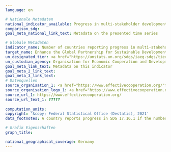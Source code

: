 ```yaml
---
language: en    

# Nationale Metadaten    
national_indicator_available: Progress in multi-stakeholder development effectiveness monitoring frameworks    
comparison_sdg:     
goal_meta_national_link_text: Metadata on the presented time series    

# Globale Metadaten    
indicator_name: Number of countries reporting progress in multi-stakeholder development effectiveness monitoring frameworks that support the achievement of the sustainable development goals    
target_name: Enhance the Global Partnership for Sustainable Development, complemented by multi-stakeholder partnerships that mobilize and share knowledge, expertise, technology and financial resources, to support the achievement of the Sustainable Development Goals in all countries, in particular developing countries    
un_designated_tier: <a href="https://unstats.un.org/sdgs/iaeg-sdgs/tier-classification/" title="Click here for more information on the UN tier classification."  target="_blank">Tier II</a>    
un_custodian_agency: Organisation for Economic Cooperation and Development (OECD)<br>United Nations Development Programme (UNDP)    
goal_meta_link_text: Metadata on this indicator    
goal_meta_2_link_text:     
goal_meta_3_link_text:         
# Datenquellen
source_organisation_1: <a href="https://www.effectivecooperation.org/"> Global Partnership for Effective Development Co-operation (GPEDC) </a>
source_organisation_logo_1: <a href="https://www.effectivecooperation.org/"><img src="https://g205sdgs.github.io/sdg-indicators/public/OrgImgEn/global.png" alt="Logo global" style="height:60px; width:148px"/></a>
source_url_1: https://www.effectivecooperation.org/
source_url_text_1: ?????
    
computation_units:     
copyright: '&copy; Federal Statistical Office (Destatis), 2021'    
data_footnotes: A country reports progress in SDG 17.16.1 if the number of indicators showing a positive trend is higher than the number of indicators showing a negative trend as reported in Global Partnership Monitoring Rounds.<br>• The data are based on a special evaluation of the Global Partnership and are not publicly available.    

# Grafik Eigenschaften    
graph_title:     

national_geographical_coverage: Germany    
---
```


<span></span>